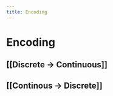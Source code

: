 ```yaml
---
title: Encoding
---
```


# Encoding

## [[Discrete -> Continuous]]

## [[Continous -> Discrete]]

























































































